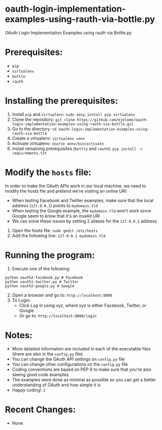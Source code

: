 oauth-login-implementation-examples-using-rauth-via-bottle.py
=============================================================

OAuth Login Implementation Examples using rauth via Bottle.py

Prerequisites:
==============
* `pip`
* `virtualenv`
* `bottle`
* `rauth`

Installing the prerequisites:
=============================
1. Install `pip` and `virtualenv`: `sudo easy_install pip virtualenv`
2. Clone the repository: `git clone https://github.com/ejelome/oauth-login-implementation-examples-using-rauth-via-bottle.git`
3. Go to the directory: `cd oauth-login-implementation-examples-using-rauth-via-bottle`
4. Create a virtualenv: `virtualenv venv`
5. Activate virtualenv: `source venv/bin/activate`
6. Install remaining prerequisites (`bottle` and `rauth`): `pip install -r requirements.txt`

Modify the `hosts` file:
========================
In order to make the OAuth APIs work in our local machine, we need to modify the hosts file and pretend we're visiting an online URI:
* When testing Facebook and Twitter examples, make sure that the local address (`127.0.0.1`) points to `mydomain.tld`
* When testing the Google example, the `mydomain.tld` won't work since Google seem to know that it's an invalid URI
* We can solve these issues by setting 2 aliases for the `127.0.0.1` address

1. Open the hosts file: `sudo gedit /etc/hosts`
2. Add the following line: `127.0.0.1 mydomain.tld`

Running the program:
====================
1. Execute one of the following:
```
python oauth2-facebook.py # Facebook
python oauth1-twitter.py # Twitter
python oauth2-google.py # Google
```

2. Open a browser and go to: `http://localhost:8000`
3. To Login:
   * Click *Log in using xyz*, where xyz is either Facebook, Twitter, or Google
   * Or go to: `http://localhost:8000/login`

Notes:
======
* More detailed information are included in each of the executable files (there are also in the `config.py` file)
* You can change the OAuth API settings on `config.py` file
* You can change other configurations on the `config.py` file
* Coding conventions are based on PEP 8 to make sure that you're also seeing good code examples
* The examples were done as minimal as possible so you can get a better understanding of OAuth and how simple it is
* Happy coding! :)

Recent Changes:
===============
* None
